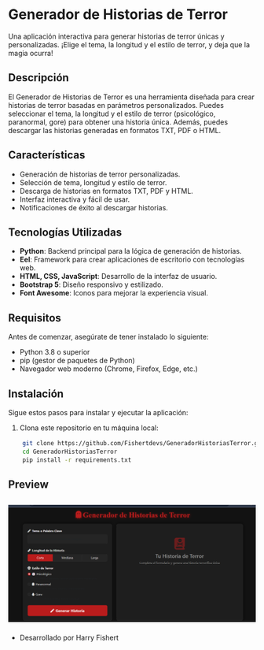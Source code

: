 # Generador de Historias de Terror

Una aplicación interactiva para generar historias de terror únicas y personalizadas. ¡Elige el tema, la longitud y el estilo de terror, y deja que la magia ocurra!

## Descripción

El Generador de Historias de Terror es una herramienta diseñada para crear historias de terror basadas en parámetros personalizados. Puedes seleccionar el tema, la longitud y el estilo de terror (psicológico, paranormal, gore) para obtener una historia única. Además, puedes descargar las historias generadas en formatos TXT, PDF o HTML.

## Características

- Generación de historias de terror personalizadas.
- Selección de tema, longitud y estilo de terror.
- Descarga de historias en formatos TXT, PDF y HTML.
- Interfaz interactiva y fácil de usar.
- Notificaciones de éxito al descargar historias.

## Tecnologías Utilizadas

- **Python**: Backend principal para la lógica de generación de historias.
- **Eel**: Framework para crear aplicaciones de escritorio con tecnologías web.
- **HTML, CSS, JavaScript**: Desarrollo de la interfaz de usuario.
- **Bootstrap 5**: Diseño responsivo y estilizado.
- **Font Awesome**: Iconos para mejorar la experiencia visual.

## Requisitos

Antes de comenzar, asegúrate de tener instalado lo siguiente:

- Python 3.8 o superior
- pip (gestor de paquetes de Python)
- Navegador web moderno (Chrome, Firefox, Edge, etc.)

## Instalación

Sigue estos pasos para instalar y ejecutar la aplicación:

1. Clona este repositorio en tu máquina local:
```bash
    git clone https://github.com/Fishertdevs/GeneradorHistoriasTerror.git
    cd GeneradorHistoriasTerror
    pip install -r requirements.txt
```

## Preview
![alt text](image-1.png)
---
- Desarrollado por Harry Fishert